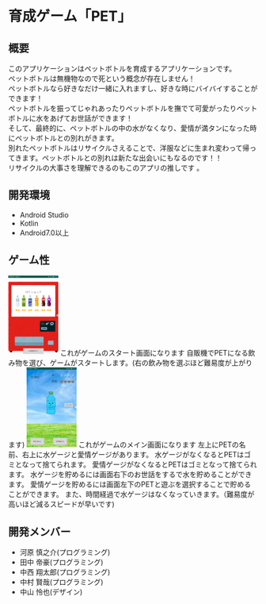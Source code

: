 
# 育成ゲーム「PET」
## 概要
このアプリケーションはペットボトルを育成するアプリケーションです。  
ペットボトルは無機物なので死という概念が存在しません！  
ペットボトルなら好きなだけ一緒に入れますし、好きな時にバイバイすることができます！  
ペットボトルを振ってじゃれあったりペットボトルを撫でて可愛がったりペットボトルに水をあげてお世話ができます！  
そして、最終的に、ペットボトルの中の水がなくなり、愛情が満タンになった時にペットボトルとの別れがきます。  
別れたペットボトルはリサイクルさえることで、洋服などに生まれ変わって帰ってきます。ペットボトルとの別れは新たな出会いにもなるのです！！  
リサイクルの大事さを理解できるのもこのアプリの推しです 。 

## 開発環境
- Android Studio
- Kotlin 
- Android7.0以上  

## ゲーム性
<img src="/gameStart.png" width="20%">
これがゲームのスタート画面になります    
自販機でPETになる飲み物を選び、ゲームがスタートします。(右の飲み物を選ぶほど難易度が上がります)  

<img src="/gameMain.png" width="20%">
これがゲームのメイン画面になります  
左上にPETの名前、右上に水ゲージと愛情ゲージがあります。  
水ゲージがなくなるとPETはゴミとなって捨てられます。    
愛情ゲージがなくなるとPETはゴミとなって捨てられます。  
水ゲージを貯めるには画面右下のお世話をするで水を貯めることができます。  
愛情ゲージを貯めるには画面左下のPETと遊ぶを選択することで貯めることができます。  
また、時間経過で水ゲージはなくなっていきます。（難易度が高いほど減るスピードが早いです)


## 開発メンバー
- 河原 慎之介(プログラミング)
- 田中 帝豪(プログラミング)
- 中西 翔太郎(プログラミング)
- 中村 賢哉(プログラミング)
- 中山 怜也(デザイン)